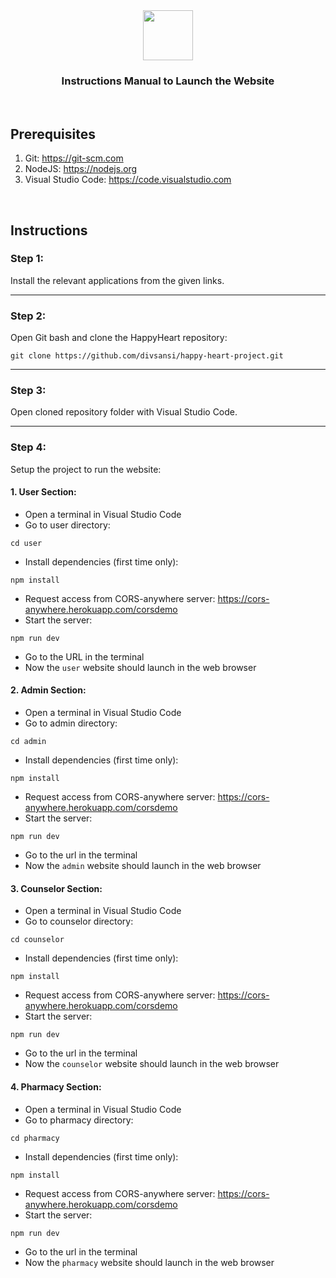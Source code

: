<div align="center">
	<a href="https://github.com/Green-Supermart/GREEN">
		<img src="https://i.postimg.cc/sgx3L1gg/logotext-2.png" height="80px">
	</a>
	<h3>Instructions Manual to Launch the Website</h3>
</div>

<br>

## Prerequisites

1. Git: https://git-scm.com
2. NodeJS: https://nodejs.org
3. Visual Studio Code: https://code.visualstudio.com

<br>

## Instructions

### Step 1:
Install the relevant applications from the given links.

<hr>


### Step 2:
Open Git bash and clone the HappyHeart repository:<br>
```
git clone https://github.com/divsansi/happy-heart-project.git
```

<hr>


### Step 3:
Open cloned repository folder with Visual Studio Code.

<hr>


### Step 4:
Setup the project to run the website:

#### 1. User Section:
- Open a terminal in Visual Studio Code
- Go to user directory:
```
cd user
```
- Install dependencies (first time only):
```
npm install
```
- Request access from CORS-anywhere server: https://cors-anywhere.herokuapp.com/corsdemo
- Start the server:
```
npm run dev
```
- Go to the URL in the terminal
- Now the `user` website should launch in the web browser


#### 2. Admin Section:
- Open a terminal in Visual Studio Code
- Go to admin directory:
```
cd admin
```
- Install dependencies (first time only):
```
npm install
```
- Request access from CORS-anywhere server: https://cors-anywhere.herokuapp.com/corsdemo
- Start the server:
```
npm run dev
```
- Go to the url in the terminal
- Now the `admin` website should launch in the web browser


#### 3. Counselor Section:
- Open a terminal in Visual Studio Code
- Go to counselor directory:
```
cd counselor
```
- Install dependencies (first time only):
```
npm install
```
- Request access from CORS-anywhere server: https://cors-anywhere.herokuapp.com/corsdemo
- Start the server:
```
npm run dev
```
- Go to the url in the terminal
- Now the `counselor` website should launch in the web browser


#### 4. Pharmacy Section:
- Open a terminal in Visual Studio Code
- Go to pharmacy directory:
```
cd pharmacy
```
- Install dependencies (first time only):
```
npm install
```
- Request access from CORS-anywhere server: https://cors-anywhere.herokuapp.com/corsdemo
- Start the server:
```
npm run dev
```
- Go to the url in the terminal
- Now the `pharmacy` website should launch in the web browser
